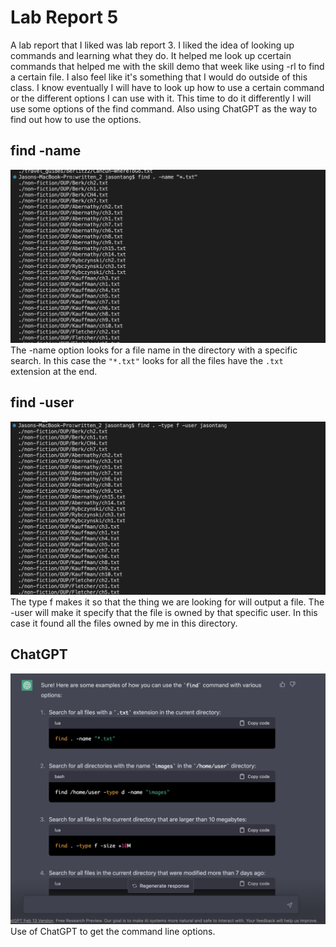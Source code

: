 # Lab Report 5

A lab report that I liked was lab report 3. I liked the idea of looking up commands and learning what they do. It helped me look up ccertain commands that helped me with the skill demo that week like using -rl to find a certain file. I also feel like it's something that I would do outside of this class. I know eventually I will have to look up how to use a certain command or the different options I can use with it. This time to do it differently I will use some options of the find command. Also using ChatGPT as the way to find out how to use the options.

## find -name
![Image](findnamess.png)
The -name option looks for a file name in the directory with a specific search. In this case the `"*.txt"` looks for all the files have the `.txt` extension at the end.

## find -user
![Image](userss.png)
The type f makes it so that the thing we are looking for will output a file. The -user will make it specify that the file is owned by that specific user. In this case it found all the files owned by me in this directory.

## ChatGPT
![Image](chatgptss.png)
Use of ChatGPT to get the command line options.
